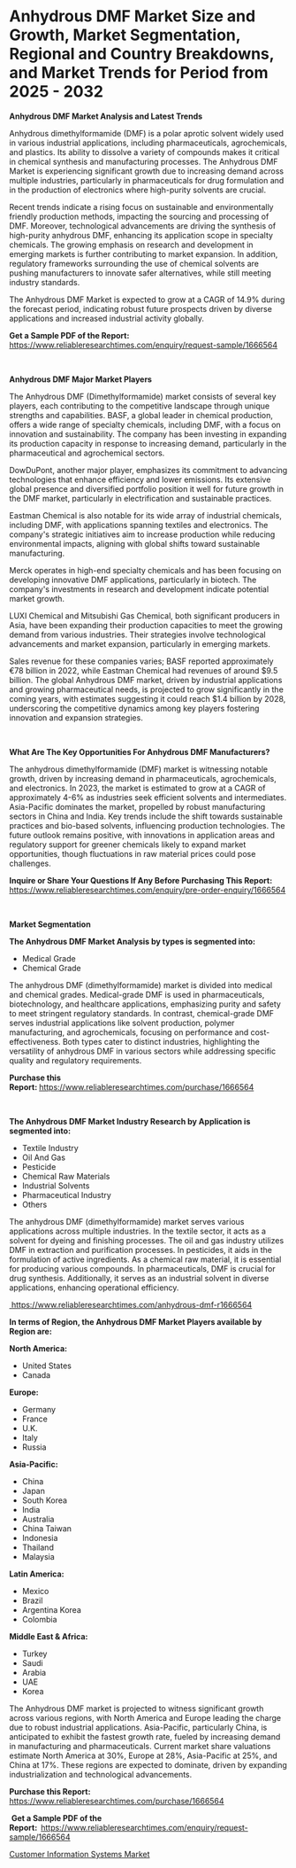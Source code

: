 <p><h1>Anhydrous DMF Market Size and Growth, Market Segmentation, Regional and Country Breakdowns, and Market Trends for Period from 2025 -  2032</h1></p><p><strong>Anhydrous DMF Market Analysis and Latest Trends</strong></p>
<p><p>Anhydrous dimethylformamide (DMF) is a polar aprotic solvent widely used in various industrial applications, including pharmaceuticals, agrochemicals, and plastics. Its ability to dissolve a variety of compounds makes it critical in chemical synthesis and manufacturing processes. The Anhydrous DMF Market is experiencing significant growth due to increasing demand across multiple industries, particularly in pharmaceuticals for drug formulation and in the production of electronics where high-purity solvents are crucial.</p><p>Recent trends indicate a rising focus on sustainable and environmentally friendly production methods, impacting the sourcing and processing of DMF. Moreover, technological advancements are driving the synthesis of high-purity anhydrous DMF, enhancing its application scope in specialty chemicals. The growing emphasis on research and development in emerging markets is further contributing to market expansion. In addition, regulatory frameworks surrounding the use of chemical solvents are pushing manufacturers to innovate safer alternatives, while still meeting industry standards.</p><p>The Anhydrous DMF Market is expected to grow at a CAGR of 14.9% during the forecast period, indicating robust future prospects driven by diverse applications and increased industrial activity globally.</p></p>
<p><strong>Get a Sample PDF of the Report:&nbsp;</strong> <a href="https://www.reliableresearchtimes.com/enquiry/request-sample/1666564?utm_campaign=2531&utm_medium=2&utm_source=Github&utm_content=ia&utm_term=06032025&utm_id=anhydrous-dmf">https://www.reliableresearchtimes.com/enquiry/request-sample/1666564</a></p>
<p>&nbsp;</p>
<p><strong>Anhydrous DMF Major Market Players</strong></p>
<p><p>The Anhydrous DMF (Dimethylformamide) market consists of several key players, each contributing to the competitive landscape through unique strengths and capabilities. BASF, a global leader in chemical production, offers a wide range of specialty chemicals, including DMF, with a focus on innovation and sustainability. The company has been investing in expanding its production capacity in response to increasing demand, particularly in the pharmaceutical and agrochemical sectors.</p><p>DowDuPont, another major player, emphasizes its commitment to advancing technologies that enhance efficiency and lower emissions. Its extensive global presence and diversified portfolio position it well for future growth in the DMF market, particularly in electrification and sustainable practices.</p><p>Eastman Chemical is also notable for its wide array of industrial chemicals, including DMF, with applications spanning textiles and electronics. The company's strategic initiatives aim to increase production while reducing environmental impacts, aligning with global shifts toward sustainable manufacturing.</p><p>Merck operates in high-end specialty chemicals and has been focusing on developing innovative DMF applications, particularly in biotech. The company's investments in research and development indicate potential market growth.</p><p>LUXI Chemical and Mitsubishi Gas Chemical, both significant producers in Asia, have been expanding their production capacities to meet the growing demand from various industries. Their strategies involve technological advancements and market expansion, particularly in emerging markets.</p><p>Sales revenue for these companies varies; BASF reported approximately €78 billion in 2022, while Eastman Chemical had revenues of around $9.5 billion. The global Anhydrous DMF market, driven by industrial applications and growing pharmaceutical needs, is projected to grow significantly in the coming years, with estimates suggesting it could reach $1.4 billion by 2028, underscoring the competitive dynamics among key players fostering innovation and expansion strategies.</p></p>
<p>&nbsp;</p>
<p><strong>What Are The Key Opportunities For Anhydrous DMF Manufacturers?</strong></p>
<p><p>The anhydrous dimethylformamide (DMF) market is witnessing notable growth, driven by increasing demand in pharmaceuticals, agrochemicals, and electronics. In 2023, the market is estimated to grow at a CAGR of approximately 4-6% as industries seek efficient solvents and intermediates. Asia-Pacific dominates the market, propelled by robust manufacturing sectors in China and India. Key trends include the shift towards sustainable practices and bio-based solvents, influencing production technologies. The future outlook remains positive, with innovations in application areas and regulatory support for greener chemicals likely to expand market opportunities, though fluctuations in raw material prices could pose challenges.</p></p>
<p><strong>Inquire or Share Your Questions If Any Before Purchasing This Report:</strong> <a href="https://www.reliableresearchtimes.com/enquiry/pre-order-enquiry/1666564?utm_campaign=2531&utm_medium=2&utm_source=Github&utm_content=ia&utm_term=06032025&utm_id=anhydrous-dmf">https://www.reliableresearchtimes.com/enquiry/pre-order-enquiry/1666564</a></p>
<p>&nbsp;</p>
<p><strong>Market Segmentation</strong></p>
<p><strong>The Anhydrous DMF Market Analysis by types is segmented into:</strong></p>
<p><ul><li>Medical Grade</li><li>Chemical Grade</li></ul></p>
<p><p>The anhydrous DMF (dimethylformamide) market is divided into medical and chemical grades. Medical-grade DMF is used in pharmaceuticals, biotechnology, and healthcare applications, emphasizing purity and safety to meet stringent regulatory standards. In contrast, chemical-grade DMF serves industrial applications like solvent production, polymer manufacturing, and agrochemicals, focusing on performance and cost-effectiveness. Both types cater to distinct industries, highlighting the versatility of anhydrous DMF in various sectors while addressing specific quality and regulatory requirements.</p></p>
<p><strong>Purchase this Report:&nbsp;</strong><a href="https://www.reliableresearchtimes.com/purchase/1666564?utm_campaign=2531&utm_medium=2&utm_source=Github&utm_content=ia&utm_term=06032025&utm_id=anhydrous-dmf">https://www.reliableresearchtimes.com/purchase/1666564</a></p>
<p>&nbsp;</p>
<p><strong>The Anhydrous DMF Market Industry Research by Application is segmented into:</strong></p>
<p><ul><li>Textile Industry</li><li>Oil And Gas</li><li>Pesticide</li><li>Chemical Raw Materials</li><li>Industrial Solvents</li><li>Pharmaceutical Industry</li><li>Others</li></ul></p>
<p><p>The anhydrous DMF (dimethylformamide) market serves various applications across multiple industries. In the textile sector, it acts as a solvent for dyeing and finishing processes. The oil and gas industry utilizes DMF in extraction and purification processes. In pesticides, it aids in the formulation of active ingredients. As a chemical raw material, it is essential for producing various compounds. In pharmaceuticals, DMF is crucial for drug synthesis. Additionally, it serves as an industrial solvent in diverse applications, enhancing operational efficiency.</p></p>
<p><a href="https://www.reliableresearchtimes.com/anhydrous-dmf-r1666564?utm_campaign=2531&utm_medium=2&utm_source=Github&utm_content=ia&utm_term=06032025&utm_id=anhydrous-dmf">&nbsp;https://www.reliableresearchtimes.com/anhydrous-dmf-r1666564</a></p>
<p><strong>In terms of Region, the Anhydrous DMF Market Players available by Region are:</strong></p>
<p>
    <p> <strong> North America: </strong>
        <ul>
            <li>United States</li>
            <li>Canada</li>
        </ul>
        </p> 
    <p> <strong> Europe: </strong>
        <ul>
            <li>Germany</li>
            <li>France</li>
            <li>U.K.</li>
            <li>Italy</li>
            <li>Russia</li>
        </ul>
        </p> 
    <p> <strong> Asia-Pacific: </strong>
        <ul>
            <li>China</li>
            <li>Japan</li>
            <li>South Korea</li>
            <li>India</li>
            <li>Australia</li>
            <li>China Taiwan</li>
            <li>Indonesia</li>
            <li>Thailand</li>
            <li>Malaysia</li>
        </ul>
        </p> 
    <p> <strong> Latin America: </strong>
        <ul>
            <li>Mexico</li>
            <li>Brazil</li>
            <li>Argentina Korea</li>
            <li>Colombia</li>
        </ul>
        </p> 
    <p> <strong> Middle East & Africa: </strong>
        <ul>
            <li>Turkey</li>
            <li>Saudi</li>
            <li>Arabia</li>
            <li>UAE</li>
            <li>Korea</li>
        </ul>
    </p>
    </p>
<p><p>The Anhydrous DMF market is projected to witness significant growth across various regions, with North America and Europe leading the charge due to robust industrial applications. Asia-Pacific, particularly China, is anticipated to exhibit the fastest growth rate, fueled by increasing demand in manufacturing and pharmaceuticals. Current market share valuations estimate North America at 30%, Europe at 28%, Asia-Pacific at 25%, and China at 17%. These regions are expected to dominate, driven by expanding industrialization and technological advancements.</p></p>
<p><strong>Purchase this Report: </strong><a href="https://www.reliableresearchtimes.com/purchase/1666564?utm_campaign=2531&utm_medium=2&utm_source=Github&utm_content=ia&utm_term=06032025&utm_id=anhydrous-dmf">https://www.reliableresearchtimes.com/purchase/1666564</a></p>
<p>&nbsp;<strong>Get a Sample PDF of the Report:&nbsp;&nbsp;</strong><a href="https://www.reliableresearchtimes.com/enquiry/request-sample/1666564?utm_campaign=2531&utm_medium=2&utm_source=Github&utm_content=ia&utm_term=06032025&utm_id=anhydrous-dmf">https://www.reliableresearchtimes.com/enquiry/request-sample/1666564</a></p>
<p><strong></strong></p>
<p><p><a href="https://github.com/kbollin866/Market-Research-Report-List-1/blob/main/customer-information-systems-market.md?utm_campaign=2531&utm_medium=2&utm_source=Github&utm_content=ia&utm_term=06032025&utm_id=anhydrous-dmf">Customer Information Systems Market</a></p></p>